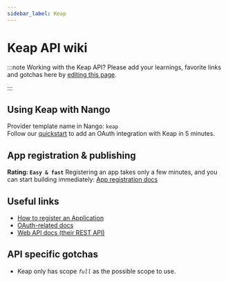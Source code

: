 ```yaml
---
sidebar_label: Keap
---
```


# Keap API wiki

:::note Working with the Keap API?
Please add your learnings, favorite links and gotchas here by [editing this page](https://github.com/nangohq/nango/tree/master/docs/docs/providers/keap.md).

:::

## Using Keap with Nango

Provider template name in Nango: `keap`  
Follow our [quickstart](../quickstart.md) to add an OAuth integration with Keap in 5 minutes.

## App registration & publishing

**Rating: `Easy & fast`**
Registering an app takes only a few minutes, and you can start building immediately: [App registration docs](https://keys.developer.keap.com/accounts/create?client_id=portal-nue1osvn10)


## Useful links

- [How to register an Application](https://keys.developer.keap.com/accounts/create?client_id=portal-nue1osvn10)
- [OAuth-related docs](https://developer.infusionsoft.com/getting-started-oauth-keys/)
- [Web API docs (their REST API)](https://developer.keap.com/docs/rest/#tag/Account-Info)

## API specific gotchas
- Keap only has scope _`full`_ as  the possible scope to use.  
